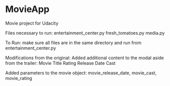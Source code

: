 # MovieApp
Movie project for Udacity

Files necessary to run:
entertainment_center.py
fresh_tomatoes.py
media.py

To Run: make sure all files are in the same directory and run from entertainment_center.py

Modifications from the original:
Added additional content to the modal aside from the trailer:
Movie Title
Rating
Release Date 
Cast

Added parameters to the movie object:
movie_release_date, movie_cast, movie_rating


